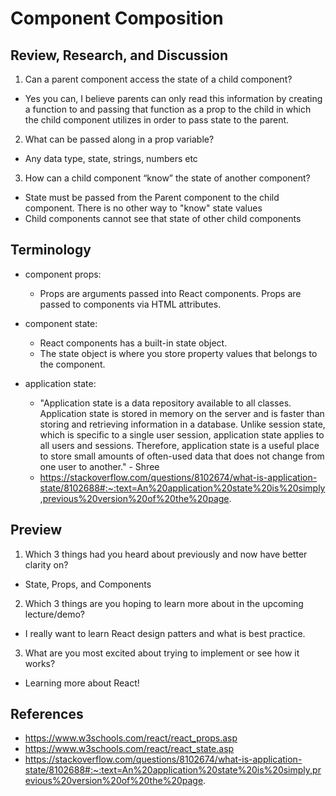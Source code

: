 # Component Composition

## Review, Research, and Discussion

1. Can a parent component access the state of a child component?

- Yes you can, I believe parents can only read this information by creating a function to and passing that function as a prop to the child in which the child component utilizes in order to pass state to the parent.

2. What can be passed along in a prop variable?

- Any data type, state, strings, numbers etc

3. How can a child component “know” the state of another component?

- State must be passed from the Parent component to the child component. There is no other way to "know" state values
- Child components cannot see that state of other child components

## Terminology

- component props:
  - Props are arguments passed into React components. Props are passed to components via HTML attributes.
  
- component state:
  - React components has a built-in state object.
  - The state object is where you store property values that belongs to the component.

- application state:
  - "Application state is a data repository available to all classes. Application state is stored in memory on the server and is faster than storing and retrieving information in a database. Unlike session state, which is specific to a single user session, application state applies to all users and sessions. Therefore, application state is a useful place to store small amounts of often-used data that does not change from one user to another." - Shree
  - https://stackoverflow.com/questions/8102674/what-is-application-state/8102688#:~:text=An%20application%20state%20is%20simply,previous%20version%20of%20the%20page.

## Preview

1. Which 3 things had you heard about previously and now have better clarity on?

- State, Props, and Components

2. Which 3 things are you hoping to learn more about in the upcoming lecture/demo?

- I really want to learn React design patters and what is best practice.

3. What are you most excited about trying to implement or see how it works?

- Learning more about React!

## References

- https://www.w3schools.com/react/react_props.asp
- https://www.w3schools.com/react/react_state.asp
- https://stackoverflow.com/questions/8102674/what-is-application-state/8102688#:~:text=An%20application%20state%20is%20simply,previous%20version%20of%20the%20page.